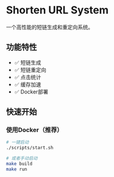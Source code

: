 # Shorten URL System

一个高性能的短链生成和重定向系统。

## 功能特性
- ✅ 短链生成
- ✅ 短链重定向
- ✅ 点击统计
- ✅ 缓存加速
- ✅ Docker部署

## 快速开始

### 使用Docker（推荐）

```bash
# 一键启动
./scripts/start.sh

# 或者手动启动
make build
make run